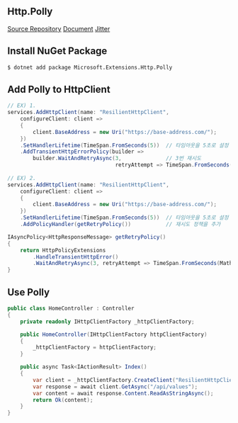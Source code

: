 Http.Polly
---
[Source Repository](https://github.com/dotnet/aspnetcore)
[Document](https://learn.microsoft.com/en-us/dotnet/architecture/microservices/implement-resilient-applications/implement-http-call-retries-exponential-backoff-polly)
[Jitter](https://github.com/App-vNext/Polly/wiki/Retry-with-jitter)
## Install NuGet  Package
```bash
$ dotnet add package Microsoft.Extensions.Http.Polly
```

## Add Polly to HttpClient
```csharp
// EX) 1. 
services.AddHttpClient(name: "ResilientHttpClient",
    configureClient: client =>
    {
        client.BaseAddress = new Uri("https://base-address.com/");
    })
    .SetHandlerLifetime(TimeSpan.FromSeconds(5))  // 타임아웃을 5초로 설정 
    .AddTransientHttpErrorPolicy(builder => 
        builder.WaitAndRetryAsync(3,              // 3번 재시도
                                  retryAttempt => TimeSpan.FromSeconds(Math.Pow(2, retryAttempt)))) // 2의 제곱초마다 재시도
                                  
// EX) 2. 
services.AddHttpClient(name: "ResilientHttpClient",
    configureClient: client =>
    {
        client.BaseAddress = new Uri("https://base-address.com/");
    })
    .SetHandlerLifetime(TimeSpan.FromSeconds(5))  // 타임아웃을 5초로 설정 
    .AddPolicyHandler(getRetryPolicy())           // 재시도 정책을 추가

IAsyncPolicy<HttpResponseMessage> getRetryPolicy()
{
    return HttpPolicyExtensions
        .HandleTransientHttpError()
        .WaitAndRetryAsync(3, retryAttempt => TimeSpan.FromSeconds(Math.Pow(2, retryAttempt)));
}
```

## Use Polly
```csharp
public class HomeController : Controller
{
    private readonly IHttpClientFactory _httpClientFactory;

    public HomeController(IHttpClientFactory httpClientFactory)
    {
        _httpClientFactory = httpClientFactory;
    }

    public async Task<IActionResult> Index()
    {
        var client = _httpClientFactory.CreateClient("ResilientHttpClient");
        var response = await client.GetAsync("/api/values");
        var content = await response.Content.ReadAsStringAsync();
        return Ok(content);
    }
}
```


